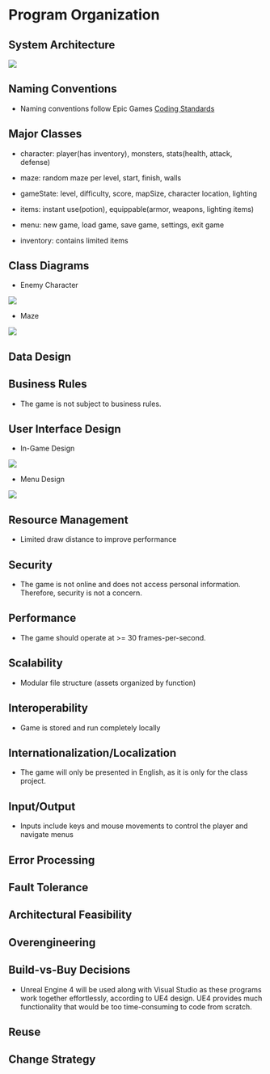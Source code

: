 # Program Organization

## System Architecture
![](https://github.com/cop4331-group-14/COP4331-Project/blob/master/systemarchitecture.PNG)

## Naming Conventions
* Naming conventions follow Epic Games [Coding Standards](https://docs.unrealengine.com/en-us/Programming/Development/CodingStandard)

## Major Classes
* character: player(has inventory), monsters, stats(health, attack, defense)

* maze: random maze per level, start, finish, walls

* gameState: level, difficulty, score, mapSize, character location, lighting

* items: instant use(potion), equippable(armor, weapons, lighting items)

* menu: new game, load game, save game, settings, exit game

* inventory: contains limited items

## Class Diagrams
* Enemy Character

![](https://github.com/cop4331-group-14/COP4331-Project/blob/master/enemy_character_design.PNG)

* Maze

![](https://github.com/cop4331-group-14/COP4331-Project/blob/master/maze_design.PNG)

## Data Design

## Business Rules
* The game is not subject to business rules.

## User Interface Design
* In-Game Design

![](https://github.com/cop4331-group-14/COP4331-Project/blob/master/ingamedesign.PNG)

* Menu Design

![](https://github.com/cop4331-group-14/COP4331-Project/blob/master/menudesign.PNG)

## Resource Management
* Limited draw distance to improve performance

## Security
* The game is not online and does not access personal information. Therefore, security is not a concern.

## Performance
* The game should operate at >= 30 frames-per-second.

## Scalability
* Modular file structure (assets organized by function)

## Interoperability
* Game is stored and run completely locally

## Internationalization/Localization
* The game will only be presented in English, as it is only for the class project.

## Input/Output
* Inputs include keys and mouse movements to control the player and navigate menus

## Error Processing

## Fault Tolerance

## Architectural Feasibility

## Overengineering

## Build-vs-Buy Decisions
* Unreal Engine 4 will be used along with Visual Studio as these programs work together effortlessly, according to UE4 design. UE4 provides much functionality that would be too time-consuming to code from scratch.

## Reuse

## Change Strategy
